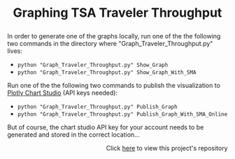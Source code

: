 <h1>
    <p align="center">Graphing TSA Traveler Throughput</p>
</h1>

In order to generate one of the graphs locally, run one of the the following two commands in the directory where "Graph_Traveler_Throughput.py" lives:

- ``` python "Graph_Traveler_Throughput.py" Show_Graph ```
- ``` python "Graph_Traveler_Throughput.py" Show_Graph_With_SMA ```

Run one of the the following two commands to publish the visualization to [Plotly Chart Studio](https://chart-studio.plotly.com/feed/#/) (API keys needed):

- ``` python "Graph_Traveler_Throughput.py" Publish_Graph ```
- ``` python "Graph_Traveler_Throughput.py" Publish_Graph_With_SMA_Online ```

But of course, the chart studio API key for your account needs to be generated and stored in the correct location...  

<p align="right">Click <a href="https://github.com/bhyman67/Graphing-TSA-Traveler-Throughput">here</a> to view this project's repository<p>
